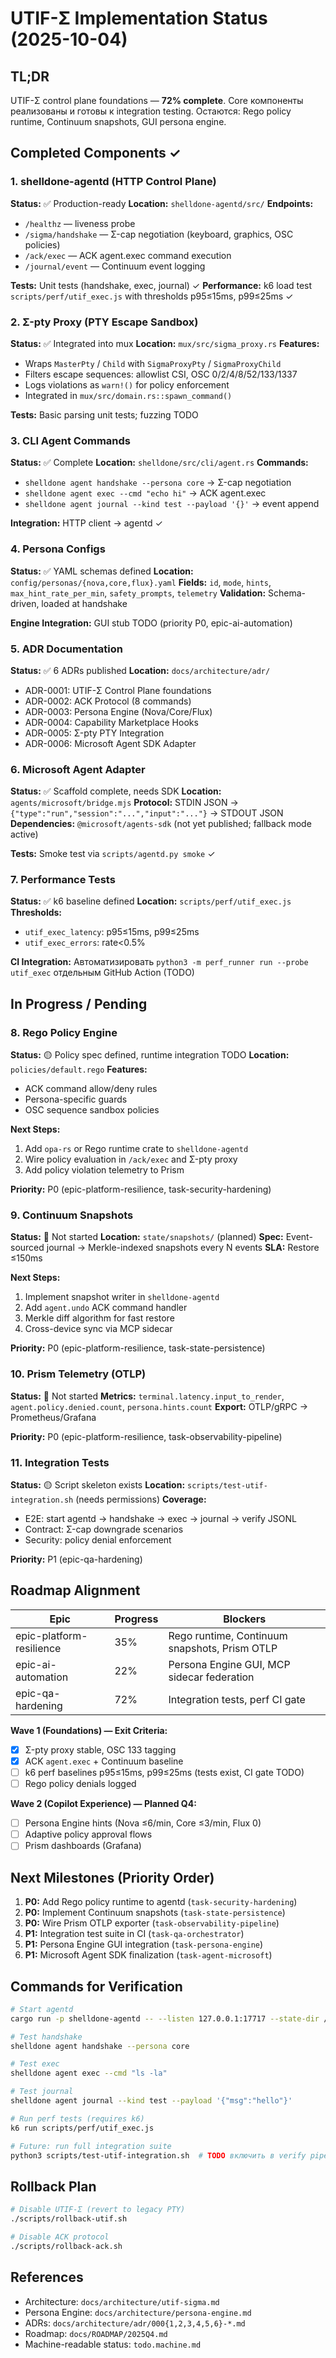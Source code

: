 # UTIF-Σ Implementation Status (2025-10-04)

## TL;DR
UTIF-Σ control plane foundations — **72% complete**. Core компоненты реализованы и готовы к integration testing. Остаются: Rego policy runtime, Continuum snapshots, GUI persona engine.

## Completed Components ✓

### 1. shelldone-agentd (HTTP Control Plane)
**Status:** ✅ Production-ready
**Location:** `shelldone-agentd/src/`
**Endpoints:**
- `/healthz` — liveness probe
- `/sigma/handshake` — Σ-cap negotiation (keyboard, graphics, OSC policies)
- `/ack/exec` — ACK agent.exec command execution
- `/journal/event` — Continuum event logging

**Tests:** Unit tests (handshake, exec, journal) ✓
**Performance:** k6 load test `scripts/perf/utif_exec.js` with thresholds p95≤15ms, p99≤25ms ✓

### 2. Σ-pty Proxy (PTY Escape Sandbox)
**Status:** ✅ Integrated into mux
**Location:** `mux/src/sigma_proxy.rs`
**Features:**
- Wraps `MasterPty` / `Child` with `SigmaProxyPty` / `SigmaProxyChild`
- Filters escape sequences: allowlist CSI, OSC 0/2/4/8/52/133/1337
- Logs violations as `warn!()` for policy enforcement
- Integrated in `mux/src/domain.rs::spawn_command()`

**Tests:** Basic parsing unit tests; fuzzing TODO

### 3. CLI Agent Commands
**Status:** ✅ Complete
**Location:** `shelldone/src/cli/agent.rs`
**Commands:**
- `shelldone agent handshake --persona core` → Σ-cap negotiation
- `shelldone agent exec --cmd "echo hi"` → ACK agent.exec
- `shelldone agent journal --kind test --payload '{}'` → event append

**Integration:** HTTP client → agentd ✓

### 4. Persona Configs
**Status:** ✅ YAML schemas defined
**Location:** `config/personas/{nova,core,flux}.yaml`
**Fields:** `id`, `mode`, `hints`, `max_hint_rate_per_min`, `safety_prompts`, `telemetry`
**Validation:** Schema-driven, loaded at handshake

**Engine Integration:** GUI stub TODO (priority P0, epic-ai-automation)

### 5. ADR Documentation
**Status:** ✅ 6 ADRs published
**Location:** `docs/architecture/adr/`
- ADR-0001: UTIF-Σ Control Plane foundations
- ADR-0002: ACK Protocol (8 commands)
- ADR-0003: Persona Engine (Nova/Core/Flux)
- ADR-0004: Capability Marketplace Hooks
- ADR-0005: Σ-pty PTY Integration
- ADR-0006: Microsoft Agent SDK Adapter

### 6. Microsoft Agent Adapter
**Status:** ✅ Scaffold complete, needs SDK
**Location:** `agents/microsoft/bridge.mjs`
**Protocol:** STDIN JSON → `{"type":"run","session":"...","input":"..."}` → STDOUT JSON
**Dependencies:** `@microsoft/agents-sdk` (not yet published; fallback mode active)

**Tests:** Smoke test via `scripts/agentd.py smoke` ✓

### 7. Performance Tests
**Status:** ✅ k6 baseline defined
**Location:** `scripts/perf/utif_exec.js`
**Thresholds:**
- `utif_exec_latency`: p95≤15ms, p99≤25ms
- `utif_exec_errors`: rate<0.5%

**CI Integration:** Автоматизировать `python3 -m perf_runner run --probe utif_exec` отдельным GitHub Action (TODO)

## In Progress / Pending

### 8. Rego Policy Engine
**Status:** 🟡 Policy spec defined, runtime integration TODO
**Location:** `policies/default.rego`
**Features:**
- ACK command allow/deny rules
- Persona-specific guards
- OSC sequence sandbox policies

**Next Steps:**
1. Add `opa-rs` or Rego runtime crate to `shelldone-agentd`
2. Wire policy evaluation in `/ack/exec` and Σ-pty proxy
3. Add policy violation telemetry to Prism

**Priority:** P0 (epic-platform-resilience, task-security-hardening)

### 9. Continuum Snapshots
**Status:** 🔴 Not started
**Location:** `state/snapshots/` (planned)
**Spec:** Event-sourced journal → Merkle-indexed snapshots every N events
**SLA:** Restore ≤150ms

**Next Steps:**
1. Implement snapshot writer in `shelldone-agentd`
2. Add `agent.undo` ACK command handler
3. Merkle diff algorithm for fast restore
4. Cross-device sync via MCP sidecar

**Priority:** P0 (epic-platform-resilience, task-state-persistence)

### 10. Prism Telemetry (OTLP)
**Status:** 🔴 Not started
**Metrics:** `terminal.latency.input_to_render`, `agent.policy.denied.count`, `persona.hints.count`
**Export:** OTLP/gRPC → Prometheus/Grafana

**Priority:** P0 (epic-platform-resilience, task-observability-pipeline)

### 11. Integration Tests
**Status:** 🟡 Script skeleton exists
**Location:** `scripts/test-utif-integration.sh` (needs permissions)
**Coverage:**
- E2E: start agentd → handshake → exec → journal → verify JSONL
- Contract: Σ-cap downgrade scenarios
- Security: policy denial enforcement

**Priority:** P1 (epic-qa-hardening)

## Roadmap Alignment

| Epic | Progress | Blockers |
|------|----------|----------|
| epic-platform-resilience | 35% | Rego runtime, Continuum snapshots, Prism OTLP |
| epic-ai-automation | 22% | Persona Engine GUI, MCP sidecar federation |
| epic-qa-hardening | 72% | Integration tests, perf CI gate |

**Wave 1 (Foundations) — Exit Criteria:**
- [x] Σ-pty proxy stable, OSC 133 tagging
- [x] ACK `agent.exec` + Continuum baseline
- [ ] k6 perf baselines p95≤15ms, p99≤25ms (tests exist, CI gate TODO)
- [ ] Rego policy denials logged

**Wave 2 (Copilot Experience) — Planned Q4:**
- [ ] Persona Engine hints (Nova ≤6/min, Core ≤3/min, Flux 0)
- [ ] Adaptive policy approval flows
- [ ] Prism dashboards (Grafana)

## Next Milestones (Priority Order)

1. **P0:** Add Rego policy runtime to agentd (`task-security-hardening`)
2. **P0:** Implement Continuum snapshots (`task-state-persistence`)
3. **P0:** Wire Prism OTLP exporter (`task-observability-pipeline`)
4. **P1:** Integration test suite in CI (`task-qa-orchestrator`)
5. **P1:** Persona Engine GUI integration (`task-persona-engine`)
6. **P1:** Microsoft Agent SDK finalization (`task-agent-microsoft`)

## Commands for Verification

```bash
# Start agentd
cargo run -p shelldone-agentd -- --listen 127.0.0.1:17717 --state-dir /tmp/state

# Test handshake
shelldone agent handshake --persona core

# Test exec
shelldone agent exec --cmd "ls -la"

# Test journal
shelldone agent journal --kind test --payload '{"msg":"hello"}'

# Run perf tests (requires k6)
k6 run scripts/perf/utif_exec.js

# Future: run full integration suite
python3 scripts/test-utif-integration.sh  # TODO включить в verify pipeline
```

## Rollback Plan
```bash
# Disable UTIF-Σ (revert to legacy PTY)
./scripts/rollback-utif.sh

# Disable ACK protocol
./scripts/rollback-ack.sh
```

## References
- Architecture: `docs/architecture/utif-sigma.md`
- Persona Engine: `docs/architecture/persona-engine.md`
- ADRs: `docs/architecture/adr/000{1,2,3,4,5,6}-*.md`
- Roadmap: `docs/ROADMAP/2025Q4.md`
- Machine-readable status: `todo.machine.md`
